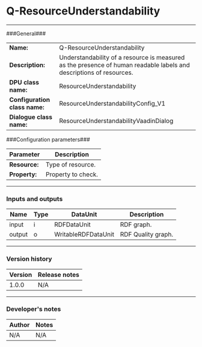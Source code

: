 # Q-ResourceUnderstandability #
----------

###General###

|                              |                                                                                               |
|------------------------------|-----------------------------------------------------------------------------------------------|
|**Name:**                     |Q-ResourceUnderstandability 							                                                               |
|**Description:**              |Understandability of a resource is measured as the presence of human readable labels and descriptions of resources.|
|**DPU class name:**           |ResourceUnderstandability     						                                                               |
|**Configuration class name:** |ResourceUnderstandabilityConfig_V1                           		                                               |
|**Dialogue class name:**      |ResourceUnderstandabilityVaadinDialog                                      					                       |


###Configuration parameters###


|Parameter                     |Description                   |
|------------------------------|------------------------------|
|**Resource:** 	               |Type of resource.             |
|**Property:**		           |Property to check.            |

***

### Inputs and outputs ###

|Name              |Type     |DataUnit                     |Description          |
|------------------|---------|-----------------------------|---------------------|
|input  	       |i 	     |RDFDataUnit 		           |RDF graph.			 |
|output 	       |o 	     |WritableRDFDataUnit 	       |RDF Quality graph.   |

***

### Version history ###

|Version            |Release notes        |
|-------------------|---------------------|
|1.0.0              |N/A                  |

***

### Developer's notes ###

|Author            |Notes                 |
|------------------|----------------------|
|N/A               |N/A                   |